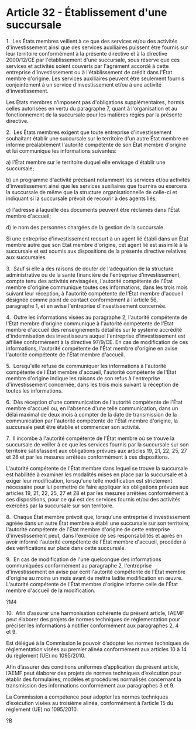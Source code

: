 # Article 32 - Établissement d'une succursale


1.  Les États membres veillent à ce que des services et/ou des activités d'investissement ainsi que des services auxiliaires puissent être fournis sur leur territoire conformément à la présente directive et à la directive 2000/12/CE par l'établissement d'une succursale, sous réserve que ces services et activités soient couverts par l'agrément accordé à cette entreprise d'investissement ou à l'établissement de crédit dans l'État membre d'origine. Les services auxiliaires peuvent être seulement fournis conjointement à un service d'investissement et/ou à une activité d'investissement.

Les États membres n'imposent pas d'obligations supplémentaires, hormis celles autorisées en vertu du paragraphe 7, quant à l'organisation et au fonctionnement de la succursale pour les matières régies par la présente directive.

2.  Les États membres exigent que toute entreprise d'investissement souhaitant établir une succursale sur le territoire d'un autre État membre en informe préalablement l'autorité compétente de son État membre d'origine et lui communique les informations suivantes:

a) l'État membre sur le territoire duquel elle envisage d'établir une succursale;

b) un programme d'activité précisant notamment les services et/ou activités d'investissement ainsi que les services auxiliaires que fournira ou exercera la succursale de même que la structure organisationnelle de celle-ci et indiquant si la succursale prévoit de recourir à des agents liés;

c) l'adresse à laquelle des documents peuvent être réclamés dans l'État membre d'accueil;

d) le nom des personnes chargées de la gestion de la succursale.

Si une entreprise d'investissement recourt à un agent lié établi dans un État membre autre que son État membre d'origine, cet agent lié est assimilé à la succursale et est soumis aux dispositions de la présente directive relatives aux succursales.

3.  Sauf si elle a des raisons de douter de l'adéquation de la structure administrative ou de la santé financière de l'entreprise d'investissement, compte tenu des activités envisagées, l'autorité compétente de l'État membre d'origine communique toutes ces informations, dans les trois mois suivant leur réception, à l'autorité compétente de l'État membre d'accueil désignée comme point de contact conformément à l'article 56, paragraphe 1, et en avise l'entreprise d'investissement concernée.

4.  Outre les informations visées au paragraphe 2, l'autorité compétente de l'État membre d'origine communique à l'autorité compétente de l'État membre d'accueil des renseignements détaillés sur le système accrédité d'indemnisation des investisseurs auquel l'entreprise d'investissement est affiliée conformément à la directive 97/9/CE. En cas de modification de ces informations, l'autorité compétente de l'État membre d'origine en avise l'autorité compétente de l'État membre d'accueil.

5.  Lorsqu'elle refuse de communiquer les informations à l'autorité compétente de l'État membre d'accueil, l'autorité compétente de l'État membre d'origine indique les raisons de son refus à l'entreprise d'investissement concernée, dans les trois mois suivant la réception de toutes les informations.

6.  Dès réception d'une communication de l'autorité compétente de l'État membre d'accueil ou, en l'absence d'une telle communication, dans un délai maximal de deux mois à compter de la date de transmission de la communication par l'autorité compétente de l'État membre d'origine, la succursale peut être établie et commencer son activité.

7.  Il incombe à l'autorité compétente de l'État membre où se trouve la succursale de veiller à ce que les services fournis par la succursale sur son territoire satisfassent aux obligations prévues aux articles 19, 21, 22, 25, 27 et 28 et par les mesures arrêtées conformément à ces dispositions.

L'autorité compétente de l'État membre dans lequel se trouve la succursale est habilitée à examiner les modalités mises en place par la succursale et à exiger leur modification, lorsqu'une telle modification est strictement nécessaire pour lui permettre de faire appliquer les obligations prévues aux articles 19, 21, 22, 25, 27 et 28 et par les mesures arrêtées conformément à ces dispositions, pour ce qui est des services fournis et/ou des activités exercées par la succursale sur son territoire.

8.  Chaque État membre prévoit que, lorsqu'une entreprise d'investissement agréée dans un autre État membre a établi une succursale sur son territoire, l'autorité compétente de l'État membre d'origine de cette entreprise d'investissement peut, dans l'exercice de ses responsabilités et après en avoir informé l'autorité compétente de l'État membre d'accueil, procéder à des vérifications sur place dans cette succursale.

9.  En cas de modification de l'une quelconque des informations communiquées conformément au paragraphe 2, l'entreprise d'investissement en avise par écrit l'autorité compétente de l'État membre d'origine au moins un mois avant de mettre ladite modification en œuvre. L'autorité compétente de l'État membre d'origine informe celle de l'État membre d'accueil de la modification.

?M4

10.  Afin d’assurer une harmonisation cohérente du présent article, l’AEMF peut élaborer des projets de normes techniques de réglementation pour préciser les informations à notifier conformément aux paragraphes 2, 4 et 9.

Est délégué à la Commission le pouvoir d’adopter les normes techniques de réglementation visées au premier alinéa conformément aux articles 10 à 14 du règlement (UE) no 1095/2010.

Afin d’assurer des conditions uniformes d’application du présent article, l’AEMF peut élaborer des projets de normes techniques d’exécution pour établir des formulaires, modèles et procédures normalisés concernant la transmission des informations conformément aux paragraphes 3 et 9.

La Commission a compétence pour adopter les normes techniques d’exécution visées au troisième alinéa, conformément à l’article 15 du règlement (UE) no 1095/2010.

?B
